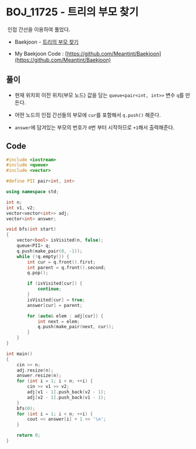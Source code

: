 # BOJ_11725 - 트리의 부모 찾기

&nbsp;인접 간선을 이용하여 풀었다.

- Baekjoon - [트리의 부모 찾기](https://www.acmicpc.net/problem/11725)

- My Baekjoon Code : [https://github.com/Meantint/Baekjoon](https://github.com/Meantint/Baekjoon)

## 풀이

- 현재 위치외 이전 위치(부모 노드) 값을 담는 `queue<pair<int, int>>` 변수 `q`를 만든다.

- 어떤 노드의 인접 간선들의 부모에 `cur`를 포함해서 `q.push()` 해준다.

- `answer`에 담겨있는 부모의 번호가 `0`번 부터 시작하므로 `+1`해서 출력해준다.

## Code

```cpp
#include <iostream>
#include <queue>
#include <vector>

#define PII pair<int, int>

using namespace std;

int n;
int v1, v2;
vector<vector<int>> adj;
vector<int> answer;

void bfs(int start)
{
    vector<bool> isVisited(n, false);
    queue<PII> q;
    q.push(make_pair(0, -1));
    while (!q.empty()) {
        int cur = q.front().first;
        int parent = q.front().second;
        q.pop();

        if (isVisited[cur]) {
            continue;
        }
        isVisited[cur] = true;
        answer[cur] = parent;

        for (auto& elem : adj[cur]) {
            int next = elem;
            q.push(make_pair(next, cur));
        }
    }
}

int main()
{
    cin >> n;
    adj.resize(n);
    answer.resize(n);
    for (int i = 1; i < n; ++i) {
        cin >> v1 >> v2;
        adj[v1 - 1].push_back(v2 - 1);
        adj[v2 - 1].push_back(v1 - 1);
    }
    bfs(0);
    for (int i = 1; i < n; ++i) {
        cout << answer[i] + 1 << '\n';
    }

    return 0;
}
```
